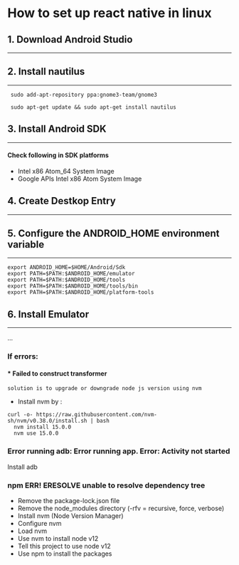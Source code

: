 # How to set up react native in linux

## 1. Download Android Studio
-------------------------------------------------

## 2. Install nautilus
-------------------------------

` sudo add-apt-repository ppa:gnome3-team/gnome3`

` sudo apt-get update && sudo apt-get install nautilus`


## 3. Install Android SDK
-----------------------------------------

#### Check following in SDK platforms

-  Intel x86 Atom_64 System Image
- Google APIs Intel x86 Atom System Image


## 4. Create Destkop Entry
--------------------------------------------


## 5. Configure the ANDROID_HOME environment variable
--------------------------------------------------------------------------------------------
```
export ANDROID_HOME=$HOME/Android/Sdk
export PATH=$PATH:$ANDROID_HOME/emulator
export PATH=$PATH:$ANDROID_HOME/tools
export PATH=$PATH:$ANDROID_HOME/tools/bin
export PATH=$PATH:$ANDROID_HOME/platform-tools
```
## 6. Install Emulator
----------------------------------
...
### If errors:

#### * Failed to construct transformer
 ```solution is to upgrade or downgrade node js version using nvm  ```

- Install nvm by :
``` 
curl -o- https://raw.githubusercontent.com/nvm-sh/nvm/v0.38.0/install.sh | bash 
  nvm install 15.0.0
  nvm use 15.0.0 
  ```
 
 ### Error running adb: Error running app. Error: Activity not started
 Install adb 
 
 ### npm ERR! ERESOLVE unable to resolve dependency tree
 
- Remove the package-lock.json file
- Remove the node_modules directory (-rfv = recursive, force, verbose)
- Install nvm (Node Version Manager)
- Configure nvm
- Load nvm
- Use nvm to install node v12
- Tell this project to use node v12
- Use npm to install the packages
 
